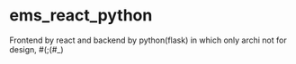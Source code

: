 # ems_react_python
Frontend by react and backend by python(flask) in which only archi not for design, #(;(#_)
